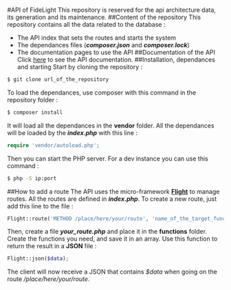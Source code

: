 #API of FideLight
This repository is reserved for the api architecture data, its generation and its maintenance.
##Content of the repository
This repository contains all the data related to the database :

* The API index that sets the routes and starts the system
* The dependances files (***composer.json*** and ***composer.lock***)
* The documentation pages to use the API
##Documentation of the API
Click [here]() to see the API documentation.
##Installation, dependances and starting
Start by cloning the repository :
```bash
$ git clone url_of_the_repository 
```
To load the dependances, use composer with this command in the repository folder :
```bash
$ composer install 
```
It will load all the dependances in the **vendor** folder.
All the dependances will be loaded by the ***index.php*** with this line :
```php
require 'vendor/autoload.php';
```
Then you can start the PHP server. For a dev instance you can use this command :
```bash
$ php -S ip:port
```
##How to add a route
The API uses the micro-framework **[Flight](http://flightphp.com/)** to manage routes.
All the routes are defined in ***index.php***.
To create a new route, just add this line to the file :
```php
Flight::route('METHOD /place/here/your/route', 'name_of_the_target_function');
```
Then, create a file ***your_route.php*** and place it in the **functions** folder.
Create the functions you need, and save it in an array. Use this function to return the result in a **JSON** file :
```php
Flight::json($data);
```
The client will now receive a JSON that contains *$data* when going on the route */place/here/your/route*.